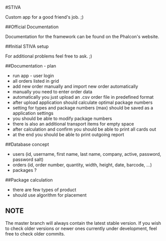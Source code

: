 #STIVA

Custom app for a good friend's job. ;)

##Official Documentation

Documentation for the framework can be found on the Phalcon's website.

##Initial STIVA setup

For additional problems feel free to ask. ;)

##Documentation - plan

- run app - user login
- all orders listed in grid
- add new order manually and import new order automatically
- manually you need to enter order data
- automatically you just upload an .csv order file in predefined format
- after upload application should calculate optimal package numbers
- setting for types and package numbers (max) should be saved as a application settings
- you should be able to modify package numbers
- there is also an additional transport items for empty space
- after calculation and confirm you should be able to print all cards out 
- at the end you should be able to print outgoing report

##Database concept

- users (id, username, first name, last name, company, active, password, password salt)
- orders (id, order number, quantity, width, height, date, barcode, ...)
- packages ?

##Package calculation

- there are few types of product
- should use algorithm for placement

## NOTE

The master branch will always contain the latest stable version. If you wish
to check older versions or newer ones currently under development, feel free 
to check older commits.
